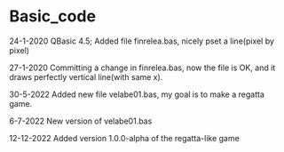 # Basic_code



24-1-2020 QBasic 4.5; Added file finrelea.bas, nicely pset a line(pixel by pixel)

27-1-2020 Committing a change in finrelea.bas, now the file is OK, and it draws perfectly 
          vertical line(with same x).
          
30-5-2022 Added new file velabe01.bas, my goal is to make a regatta game.          

6-7-2022 New version of velabe01.bas

12-12-2022 Added version 1.0.0-alpha of the regatta-like game
        
